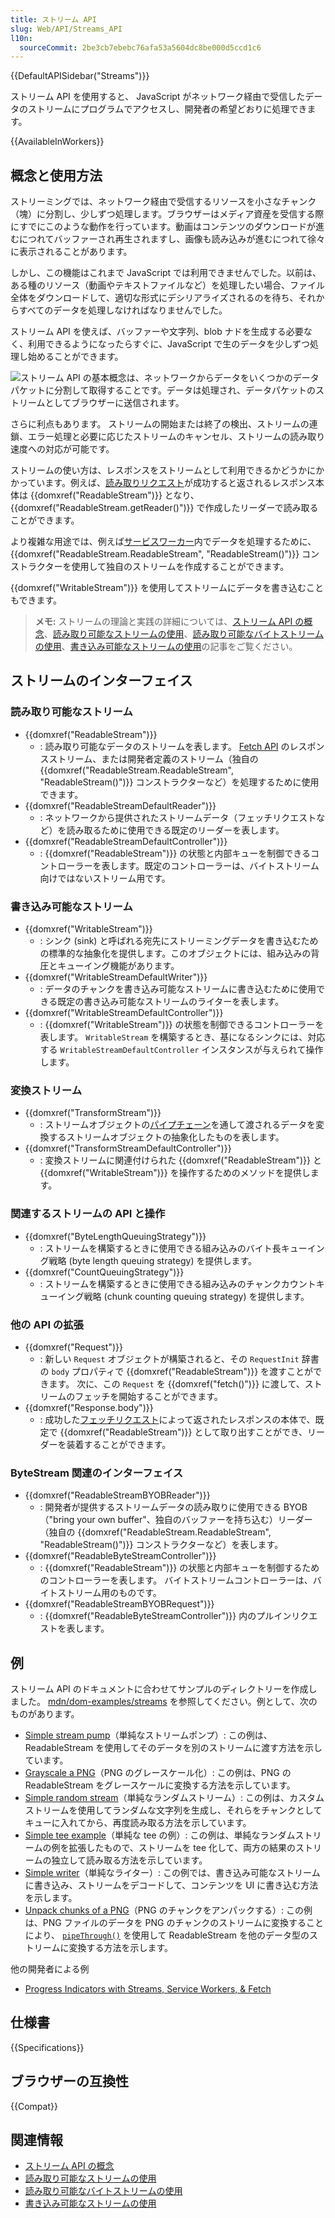 ```yaml
---
title: ストリーム API
slug: Web/API/Streams_API
l10n:
  sourceCommit: 2be3cb7ebebc76afa53a5604dc8be000d5ccd1c6
---
```


{{DefaultAPISidebar("Streams")}}

ストリーム API を使用すると、 JavaScript がネットワーク経由で受信したデータのストリームにプログラムでアクセスし、開発者の希望どおりに処理できます。

{{AvailableInWorkers}}

## 概念と使用方法

ストリーミングでは、ネットワーク経由で受信するリソースを小さなチャンク（塊）に分割し、少しずつ処理します。ブラウザーはメディア資産を受信する際にすでにこのような動作を行っています。動画はコンテンツのダウンロードが進むにつれてバッファーされ再生されますし、画像も読み込みが進むにつれて徐々に表示されることがあります。

しかし、この機能はこれまで JavaScript では利用できませんでした。以前は、ある種のリソース（動画やテキストファイルなど）を処理したい場合、ファイル全体をダウンロードして、適切な形式にデシリアライズされるのを待ち、それからすべてのデータを処理しなければなりませんでした。

ストリーム API を使えば、バッファーや文字列、blob ナドを生成する必要なく、利用できるようになったらすぐに、JavaScript で生のデータを少しずつ処理し始めることができます。

![ストリーム API の基本概念は、ネットワークからデータをいくつかのデータパケットに分割して取得することです。データは処理され、データパケットのストリームとしてブラウザーに送信されます。](concept.png)

さらに利点もあります。 ストリームの開始または終了の検出、ストリームの連鎖、エラー処理と必要に応じたストリームのキャンセル、ストリームの読み取り速度への対応が可能です。

ストリームの使い方は、レスポンスをストリームとして利用できるかどうかにかかっています。例えば、[読み取りリクエスト](/ja/docs/Web/API/fetch)が成功すると返されるレスポンス本体は {{domxref("ReadableStream")}} となり、{{domxref("ReadableStream.getReader()")}} で作成したリーダーで読み取ることができます。

より複雑な用途では、例えば[サービスワーカー](/ja/docs/Web/API/Service_Worker_API)内でデータを処理するために、 {{domxref("ReadableStream.ReadableStream", "ReadableStream()")}} コンストラクターを使用して独自のストリームを作成することができます。

{{domxref("WritableStream")}} を使用してストリームにデータを書き込むこともできます。

> **メモ:** ストリームの理論と実践の詳細については、[ストリーム API の概念](/ja/docs/Web/API/Streams_API/Concepts)、[読み取り可能なストリームの使用](/ja/docs/Web/API/Streams_API/Using_readable_streams)、[読み取り可能なバイトストリームの使用](/ja/docs/Web/API/Streams_API/Using_readable_byte_streams)、[書き込み可能なストリームの使用](/ja/docs/Web/API/Streams_API/Using_writable_streams)の記事をご覧ください。

## ストリームのインターフェイス

### 読み取り可能なストリーム

- {{domxref("ReadableStream")}}
  - : 読み取り可能なデータのストリームを表します。 [Fetch API](/ja/docs/Web/API/Fetch_API) のレスポンスストリーム、または開発者定義のストリーム（独自の {{domxref("ReadableStream.ReadableStream", "ReadableStream()")}} コンストラクターなど）を処理するために使用できます。
- {{domxref("ReadableStreamDefaultReader")}}
  - : ネットワークから提供されたストリームデータ（フェッチリクエストなど）を読み取るために使用できる既定のリーダーを表します。
- {{domxref("ReadableStreamDefaultController")}}
  - : {{domxref("ReadableStream")}} の状態と内部キューを制御できるコントローラーを表します。既定のコントローラーは、バイトストリーム向けではないストリーム用です。

### 書き込み可能なストリーム

- {{domxref("WritableStream")}}
  - : シンク (sink) と呼ばれる宛先にストリーミングデータを書き込むための標準的な抽象化を提供します。このオブジェクトには、組み込みの背圧とキューイング機能があります。
- {{domxref("WritableStreamDefaultWriter")}}
  - : データのチャンクを書き込み可能なストリームに書き込むために使用できる既定の書き込み可能なストリームのライターを表します。
- {{domxref("WritableStreamDefaultController")}}
  - : {{domxref("WritableStream")}} の状態を制御できるコントローラーを表します。 `WritableStream` を構築するとき、基になるシンクには、対応する `WritableStreamDefaultController` インスタンスが与えられて操作します。

### 変換ストリーム

- {{domxref("TransformStream")}}
  - : ストリームオブジェクトの[パイプチェーン](/ja/docs/Web/API/Streams_API/Concepts#pipe_chains)を通して渡されるデータを変換するストリームオブジェクトの抽象化したものを表します。
- {{domxref("TransformStreamDefaultController")}}
  - : 変換ストリームに関連付けられた {{domxref("ReadableStream")}} と {{domxref("WritableStream")}} を操作するためのメソッドを提供します。

### 関連するストリームの API と操作

- {{domxref("ByteLengthQueuingStrategy")}}
  - : ストリームを構築するときに使用できる組み込みのバイト長キューイング戦略 (byte length queuing strategy) を提供します。
- {{domxref("CountQueuingStrategy")}}
  - : ストリームを構築するときに使用できる組み込みのチャンクカウントキューイング戦略 (chunk counting queuing strategy) を提供します。

### 他の API の拡張

- {{domxref("Request")}}
  - : 新しい `Request` オブジェクトが構築されると、その `RequestInit` 辞書の `body` プロパティで {{domxref("ReadableStream")}} を渡すことができます。 次に、この `Request` を {{domxref("fetch()")}} に渡して、ストリームのフェッチを開始することができます。
- {{domxref("Response.body")}}
  - : 成功した[フェッチリクエスト](/ja/docs/Web/API/fetch)によって返されたレスポンスの本体で、既定で {{domxref("ReadableStream")}} として取り出すことができ、リーダーを装着することができます。

### ByteStream 関連のインターフェイス

- {{domxref("ReadableStreamBYOBReader")}}
  - : 開発者が提供するストリームデータの読み取りに使用できる BYOB（"bring your own buffer"、独自のバッファーを持ち込む）リーダー（独自の {{domxref("ReadableStream.ReadableStream", "ReadableStream()")}} コンストラクターなど）を表します。
- {{domxref("ReadableByteStreamController")}}
  - : {{domxref("ReadableStream")}} の状態と内部キューを制御するためのコントローラーを表します。 バイトストリームコントローラーは、バイトストリーム用のものです。
- {{domxref("ReadableStreamBYOBRequest")}}
  - : {{domxref("ReadableByteStreamController")}} 内のプルインリクエストを表します。

## 例

ストリーム API のドキュメントに合わせてサンプルのディレクトリーを作成しました。 [mdn/dom-examples/streams](https://github.com/mdn/dom-examples/tree/main/streams) を参照してください。例として、次のものがあります。

- [Simple stream pump](https://mdn.github.io/dom-examples/streams/simple-pump/)（単純なストリームポンプ）: この例は、 ReadableStream を使用してそのデータを別のストリームに渡す方法を示しています。
- [Grayscale a PNG](https://mdn.github.io/dom-examples/streams/grayscale-png/)（PNG のグレースケール化）: この例は、PNG の ReadableStream をグレースケールに変換する方法を示しています。
- [Simple random stream](https://mdn.github.io/dom-examples/streams/simple-random-stream/)（単純なランダムストリーム）: この例は、カスタムストリームを使用してランダムな文字列を生成し、それらをチャンクとしてキューに入れてから、再度読み取る方法を示しています。
- [Simple tee example](https://mdn.github.io/dom-examples/streams/simple-tee-example/)（単純な tee の例）: この例は、単純なランダムストリームの例を拡張したもので、ストリームを tee 化して、両方の結果のストリームの独立して読み取る方法を示しています。
- [Simple writer](https://mdn.github.io/dom-examples/streams/simple-writer/)（単純なライター）: この例では、書き込み可能なストリームに書き込み、ストリームをデコードして、コンテンツを UI に書き込む方法を示します。
- [Unpack chunks of a PNG](https://mdn.github.io/dom-examples/streams/png-transform-stream/)（PNG のチャンクをアンパックする）: この例は、PNG ファイルのデータを PNG のチャンクのストリームに変換することにより、 [`pipeThrough()`](/ja/docs/Web/API/ReadableStream/pipeThrough) を使用して ReadableStream を他のデータ型のストリームに変換する方法を示します。

他の開発者による例

- [Progress Indicators with Streams, Service Workers, & Fetch](https://fetch-progress.anthum.com/)

## 仕様書

{{Specifications}}

## ブラウザーの互換性

{{Compat}}

## 関連情報

- [ストリーム API の概念](/ja/docs/Web/API/Streams_API/Concepts)
- [読み取り可能なストリームの使用](/ja/docs/Web/API/Streams_API/Using_readable_streams)
- [読み取り可能なバイトストリームの使用](/ja/docs/Web/API/Streams_API/Using_readable_byte_streams)
- [書き込み可能なストリームの使用](/ja/docs/Web/API/Streams_API/Using_writable_streams)
